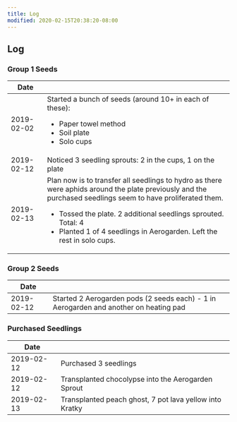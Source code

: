 ```yaml
---
title: Log
modified: 2020-02-15T20:38:20-08:00
---
```


## Log

### Group 1 Seeds

| Date | |
|-|-|
|2019-02-02| Started a bunch of seeds (around 10+ in each of these):<ul><li>Paper towel method</li><li>Soil plate</li><li>Solo cups</li></ul>|
|2019-02-12| Noticed 3 seedling sprouts: 2 in the cups, 1 on the plate|
|2019-02-13| Plan now is to transfer all seedlings to hydro as there were aphids around the plate previously and the purchased seedlings seem to have proliferated them. <ul><li>Tossed the plate. 2 additional seedlings sprouted. Total: 4</li><li>Planted 1 of 4 seedlings in Aerogarden. Left the rest in solo cups.</li></ul> |



### Group 2 Seeds

| Date | |
|-|-|
|2019-02-12| Started 2 Aerogarden pods (2 seeds each) - 1 in Aerogarden and another on heating pad|


### Purchased Seedlings

| Date | |
|-|-|
| 2019-02-12 | Purchased 3 seedlings|
| 2019-02-12 | Transplanted chocolypse into the Aerogarden Sprout|
| 2019-02-13 | Transplanted peach ghost, 7 pot lava yellow into Kratky |